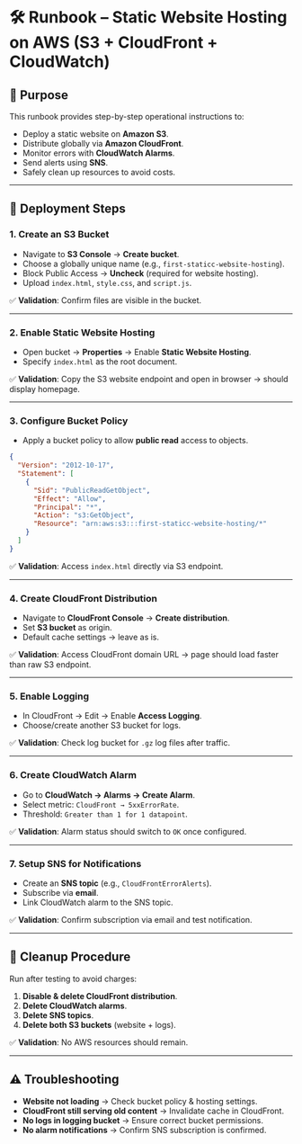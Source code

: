 # 🛠️ Runbook – Static Website Hosting on AWS (S3 + CloudFront + CloudWatch)

## 📌 Purpose
This runbook provides step-by-step operational instructions to:
- Deploy a static website on **Amazon S3**.
- Distribute globally via **Amazon CloudFront**.
- Monitor errors with **CloudWatch Alarms**.
- Send alerts using **SNS**.
- Safely clean up resources to avoid costs.

---

## 🚀 Deployment Steps

### 1. Create an S3 Bucket
- Navigate to **S3 Console** → **Create bucket**.
- Choose a globally unique name (e.g., `first-staticc-website-hosting`).
- Block Public Access → **Uncheck** (required for website hosting).
- Upload `index.html`, `style.css`, and `script.js`.

✅ **Validation**: Confirm files are visible in the bucket.

---

### 2. Enable Static Website Hosting
- Open bucket → **Properties** → Enable **Static Website Hosting**.
- Specify `index.html` as the root document.

✅ **Validation**: Copy the S3 website endpoint and open in browser → should display homepage.

---

### 3. Configure Bucket Policy
- Apply a bucket policy to allow **public read** access to objects.
```json
{
  "Version": "2012-10-17",
  "Statement": [
    {
      "Sid": "PublicReadGetObject",
      "Effect": "Allow",
      "Principal": "*",
      "Action": "s3:GetObject",
      "Resource": "arn:aws:s3:::first-staticc-website-hosting/*"
    }
  ]
}
```

✅ **Validation**: Access `index.html` directly via S3 endpoint.

---

### 4. Create CloudFront Distribution
- Navigate to **CloudFront Console** → **Create distribution**.
- Set **S3 bucket** as origin.
- Default cache settings → leave as is.

✅ **Validation**: Access CloudFront domain URL → page should load faster than raw S3 endpoint.

---

### 5. Enable Logging
- In CloudFront → Edit → Enable **Access Logging**.
- Choose/create another S3 bucket for logs.

✅ **Validation**: Check log bucket for `.gz` log files after traffic.

---

### 6. Create CloudWatch Alarm
- Go to **CloudWatch → Alarms → Create Alarm**.
- Select metric: `CloudFront → 5xxErrorRate`.
- Threshold: `Greater than 1 for 1 datapoint`.

✅ **Validation**: Alarm status should switch to `OK` once configured.

---

### 7. Setup SNS for Notifications
- Create an **SNS topic** (e.g., `CloudFrontErrorAlerts`).
- Subscribe via **email**.
- Link CloudWatch alarm to the SNS topic.

✅ **Validation**: Confirm subscription via email and test notification.

---

## 🧹 Cleanup Procedure
Run after testing to avoid charges:
1. **Disable & delete CloudFront distribution**.
2. **Delete CloudWatch alarms**.
3. **Delete SNS topics**.
4. **Delete both S3 buckets** (website + logs).

✅ **Validation**: No AWS resources should remain.

---

## ⚠️ Troubleshooting
- **Website not loading** → Check bucket policy & hosting settings.
- **CloudFront still serving old content** → Invalidate cache in CloudFront.
- **No logs in logging bucket** → Ensure correct bucket permissions.
- **No alarm notifications** → Confirm SNS subscription is confirmed.

